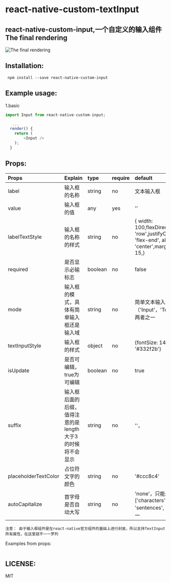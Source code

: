 # react-native-custom-textInput
react-native-custom-input,一个自定义的输入组件    
The final rendering
----
![The final rendering](https://github.com/suwu150/static-resource/blob/master/images/react-native-custom-input.gif?raw=true)

Installation:  
-------------------------------------- 
```
 npm install --save react-native-custom-input
```
Example usage: 
--------------------------------------- 
1.basic     

```javascript
import Input from react-native-custom-input;

   ...
  render() {
    return (
        <Input />
    );
  }
```

Props:   
---------------------------------------

|Props|Explain|type|require|default|          
|:-------|:--------|:--------|:-------|:----------|
|label|输入框的名称|string|no|文本输入框|    
|value|输入框的值|any|yes|''|    
|labelTextStyle|输入框的名称的样式|string|no|{ width: 100,flexDirection: 'row',justifyContent: 'flex-end', alignItems: 'center',marginLeft: 15,}|     
|required|是否显示必输标志|boolean|no|false|   
|mode|输入框的模式，具体有简单输入框还是输入域|string|no|简单文本输入框，值为（'Input'，'TextArea'）两者之一|      
|textInputStyle|输入框的样式|object|no|{fontSize: 14, color: '#332f2b'}|  
|isUpdate|是否可编辑，true为可编辑|boolean|no|true|     
|suffix|输入框后面的后缀，值得注意的是length大于3的时候将不会显示|string|no|''，|
|placeholderTextColor|占位符文字的颜色|string|no|'#ccc8c4'|     
|autoCapitalize|首字母是否自动大写|string|no|'none'，只能是['characters', 'words', 'sentences', 'none']之一|     
`注意： 由于输入框组件是在react-native官方组件的基础上进行封装，所以支持TextInput所有属性，在这里就不一一罗列`

Examples from props:
```javascript

```

LICENSE: 
-------   
MIT

